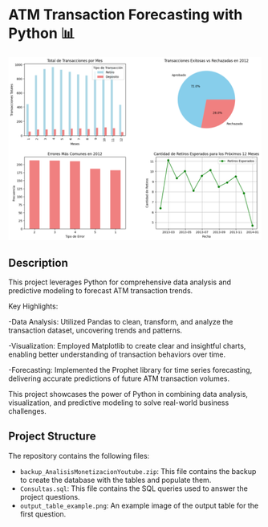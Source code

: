 # ATM Transaction Forecasting with Python 📊

![banner](PythonDashboard.png)

## Description

This project leverages Python for comprehensive data analysis and predictive modeling to forecast ATM transaction trends.

Key Highlights:

-Data Analysis: Utilized Pandas to clean, transform, and analyze the transaction dataset, uncovering trends and patterns.

-Visualization: Employed Matplotlib to create clear and insightful charts, enabling better understanding of transaction behaviors over time.

-Forecasting: Implemented the Prophet library for time series forecasting, delivering accurate predictions of future ATM transaction volumes.


This project showcases the power of Python in combining data analysis, visualization, and predictive modeling to solve real-world business challenges.

## Project Structure

The repository contains the following files:

- `backup_AnalisisMonetizacionYoutube.zip`: This file contains the backup to create the database with the tables and populate them.
- `Consultas.sql`: This file contains the SQL queries used to answer the project questions.
- `output_table_example.png`: An example image of the output table for the first question.

